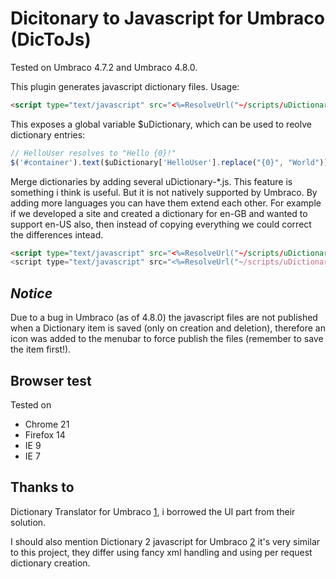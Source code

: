 Dicitonary to Javascript for Umbraco (DicToJs)
================================

Tested on Umbraco 4.7.2 and Umbraco 4.8.0.

This plugin generates javascript dictionary files. Usage:
```html
<script type="text/javascript" src="<%=ResolveUrl("~/scripts/uDictionary-da-DK.js")%>"></script>
```

This exposes a global variable $uDictionary, which can be used to reolve
dictionary entries:
```javascript
// HelloUser resolves to "Hello {0}!"
$('#container').text($uDictionary['HelloUser'].replace("{0}", "World"));
```

Merge dictionaries by adding several uDictionary-*.js.
This feature is something i think is useful. But it is not natively supported
by Umbraco. By adding more languages you can have them extend each other. For
example if we developed a site and created a dictionary for en-GB and wanted to
support en-US also, then instead of copying everything we could correct the
differences intead.
```html
<script type="text/javascript" src="<%=ResolveUrl("~/scripts/uDictionary-en-US.js")%>"></script>
<script type="text/javascript" src="<%=ResolveUrl("~/scripts/uDictionary-en-GB.js")%>"></script>
```


*Notice*
--------------------------------
Due to a bug in Umbraco (as of 4.8.0) the javascript files are not published
when a Dictionary item is saved (only on creation and deletion), therefore an
icon was added to the menubar to force publish the files (remember to save the
item first!).


Browser test
--------------------------------
Tested on
* Chrome 21
* Firefox 14
* IE 9
* IE 7


Thanks to
--------------------------------
Dictionary Translator for Umbraco [1], i borrowed the UI part from their
solution.

I should also mention Dictionary 2 javascript for Umbraco [2] it's very similar
to this project, they differ using fancy xml handling and using per request
dictionary creation.

  [1]: http://dictionarytranslate.codeplex.com/  "Dictionary Translator for Umbraco"
  [2]: http://dic2js.codeplex.com/               "Dictionary 2 javascript for Umbraco"
